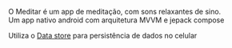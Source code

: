 O Meditar é um app de meditação, com sons relaxantes de sino. </br>
Um app nativo android com arquitetura MVVM e jepack compose

Utiliza o <a href="https://developer.android.com/jetpack/androidx/releases/datastore?hl=pt-br">Data store</a> para persistência de dados no celular
